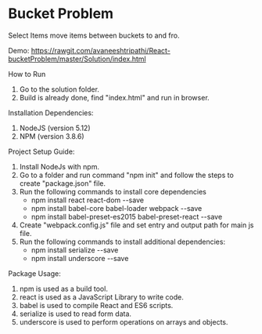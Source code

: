 # Bucket Problem
Select Items move items between buckets to and fro.


Demo: https://rawgit.com/avaneeshtripathi/React-bucketProblem/master/Solution/index.html

How to Run
  1. Go to the solution folder.
  2. Build is already done, find "index.html" and run in browser.

Installation Dependencies:
  1. NodeJS (version 5.12)
  2. NPM (version 3.8.6)

Project Setup Guide:
  1. Install NodeJs with npm.
  2. Go to a folder and run command "npm init" and follow the steps to create "package.json" file.
  3. Run the following commands to install core dependencies
        - npm install react react-dom --save
        - npm install babel-core babel-loader webpack --save
        - npm install babel-preset-es2015 babel-preset-react --save
  3. Create "webpack.config.js" file and set entry and output path for main js file.
  4. Run the following commands to install additional dependencies:
        - npm install serialize --save
        - npm install underscore --save
 
Package Usage:
  1. npm is used as a build tool.
  2. react is used as a JavaScript Library to write code.
  3. babel is used to compile React and ES6 scripts.
  4. serialize is used to read form data.
  5. underscore is used to perform operations on arrays and objects.
